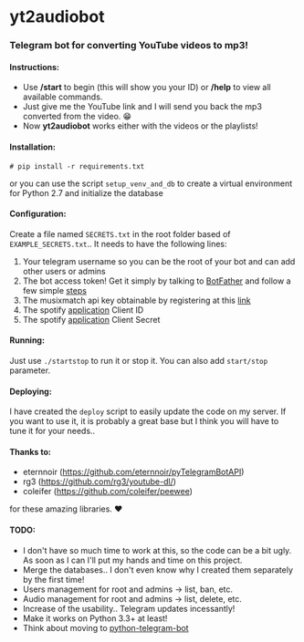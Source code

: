 # yt2audiobot
### Telegram bot for converting YouTube videos to mp3!


#### Instructions:
* Use **/start** to begin (this will show you your ID) or **/help** to view all available commands.
* Just give me the YouTube link and I will send you back the mp3 converted from the video. :grin:
* Now **yt2audiobot** works either with the videos or the playlists! 

#### Installation:
```
# pip install -r requirements.txt
```
or you can use the script `setup_venv_and_db` to create a virtual environment for Python 2.7 and initialize the database


#### Configuration:
Create a file named `SECRETS.txt` in the root folder based of `EXAMPLE_SECRETS.txt`.. It needs to have the following lines:

1. Your telegram username so you can be the root of your bot and can add other users or admins
2. The bot access token! Get it simply by talking to [BotFather](https://telegram.me/botfather) and follow a few simple [steps](https://core.telegram.org/bots#6-botfather)
3. The musixmatch api key obtainable by registering at this [link](https://developer.musixmatch.com/)
4. The spotify [application](https://developer.spotify.com/my-applications/) Client ID
5. The spotify [application](https://developer.spotify.com/my-applications/) Client Secret

#### Running:
Just use `./startstop` to run it or stop it. You can also add `start/stop` parameter.


#### Deploying:
I have created the `deploy` script to easily update the code on my server. If you want to use it, it is probably a great base but I think you will have to tune it for your needs..


#### Thanks to:
* eternnoir (https://github.com/eternnoir/pyTelegramBotAPI)
* rg3 (https://github.com/rg3/youtube-dl/)
* coleifer (https://github.com/coleifer/peewee)

for these amazing libraries. :heart:


#### TODO:
* I don't have so much time to work at this, so the code can be a bit ugly. As soon as I can I'll put my hands and time on this project.
* Merge the databases.. I don't even know why I created them separately by the first time! 
* Users management for root and admins → list, ban, etc.
* Audio management for root and admins → list, delete, etc.
* Increase of the usability.. Telegram updates incessantly!
* Make it works on Python 3.3+ at least!
* Think about moving to [python-telegram-bot](https://github.com/python-telegram-bot/python-telegram-bot)
